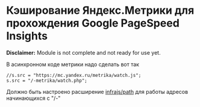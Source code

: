 # Кэширование Яндекс.Метрики для прохождения Google PageSpeed Insights
**Disclaimer:** Module is not complete and not ready for use yet.

В асинхронном коде метрики надо сделать вот так
```
//s.src = "https://mc.yandex.ru/metrika/watch.js";
s.src = "/-metrika/watch.php";
```

Должно быть настроено расширение [infrajs/path](https://github.com/infrajs/path) для работы адресов начинающихся с "/-"